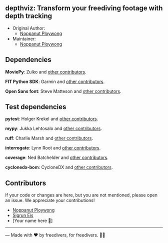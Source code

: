 ## depthviz: Transform your freediving footage with depth tracking

* Original Author: 
    * [Noppanut Ploywong](https://github.com/noppanut15)
* Maintainer: 
    * [Noppanut Ploywong](https://github.com/noppanut15)

## Dependencies

**MoviePy**: Zulko and [other contributors](https://github.com/Zulko/moviepy/graphs/contributors).

**FIT Python SDK**: Garmin and [other contributors](https://github.com/garmin/fit-python-sdk/graphs/contributors).

**Open Sans font**: Steve Matteson and [other contributors](https://github.com/googlefonts/opensans/graphs/contributors).

## Test dependencies

**pytest**: Holger Krekel and [other contributors](https://github.com/pytest-dev/pytest/blob/main/AUTHORS).

**mypy**: Jukka Lehtosalo and [other contributors](https://github.com/python/mypy/blob/master/CREDITS).

**ruff**: Charlie Marsh and [other contributors](https://github.com/astral-sh/ruff/graphs/contributors).

**interrogate**: Lynn Root and [other contributors](https://github.com/econchick/interrogate/graphs/contributors).

**coverage**: Ned Batchelder and [other contributors](https://github.com/nedbat/coveragepy/blob/master/CONTRIBUTORS.txt).

**cyclonedx-bom**: CycloneDX and [other contributors](https://github.com/CycloneDX/cyclonedx-python/graphs/contributors).


## Contributors

If your code or changes are here, but you are not mentioned, please open an issue. We appreciate your contributions!

* [Noppanut Ploywong](https://github.com/noppanut15)
* [Sigrun Eis](https://www.instagram.com/mesapholis/)
* [Your name here 🙂]

---
— Made with ❤️ by freedivers, for freedivers. 🌊🤿
